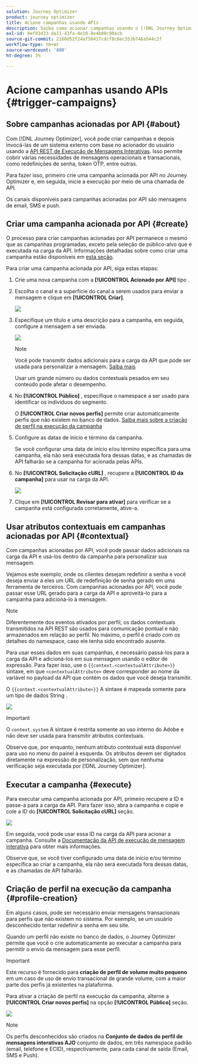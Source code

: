 ```yaml
---
solution: Journey Optimizer
product: journey optimizer
title: Acione campanhas usando APIs
description: Saiba como acionar campanhas usando o [!DNL Journey Optimizer] APIs
exl-id: 0ef03d33-da11-43fa-8e10-8e4b80c90acb
source-git-commit: 2160d52f24af50417cdcf8c6ec553b746a544c2f
workflow-type: tm+mt
source-wordcount: '800'
ht-degree: 3%

---
```


# Acione campanhas usando APIs {#trigger-campaigns}

## Sobre campanhas acionadas por API {#about}

Com [!DNL Journey Optimizer], você pode criar campanhas e depois invocá-las de um sistema externo com base no acionador do usuário usando a [API REST de Execução de Mensagens Interativas](https://developer.adobe.com/journey-optimizer-apis/references/messaging/#tag/execution). Isso permite cobrir várias necessidades de mensagens operacionais e transacionais, como redefinições de senha, token OTP, entre outras.

Para fazer isso, primeiro crie uma campanha acionada por API no Journey Optimizer e, em seguida, inicie a execução por meio de uma chamada de API.

Os canais disponíveis para campanhas acionadas por API são mensagens de email, SMS e push.

## Criar uma campanha acionada por API {#create}

O processo para criar campanhas acionadas por API permanece o mesmo que as campanhas programadas, exceto pela seleção de público-alvo que é executada na carga da API. Informações detalhadas sobre como criar uma campanha estão disponíveis em [esta seção](create-campaign.md).

Para criar uma campanha acionada por API, siga estas etapas:

1. Crie uma nova campanha com a **[!UICONTROL Acionado por API]** tipo .

1. Escolha o canal e a superfície do canal a serem usados para enviar a mensagem e clique em **[!UICONTROL Criar]**.

   ![](assets/api-triggered-type.png)

1. Especifique um título e uma descrição para a campanha, em seguida, configure a mensagem a ser enviada.

   ![](assets/api-triggered-properties.png)

   >[!NOTE]
   >
   >Você pode transmitir dados adicionais para a carga da API que pode ser usada para personalizar a mensagem. [Saiba mais](#contextual)
   >
   >Usar um grande número ou dados contextuais pesados em seu conteúdo pode afetar o desempenho.

1. No **[!UICONTROL Público]** , especifique o namespace a ser usado para identificar os indivíduos do segmento.

   O **[!UICONTROL Criar novos perfis]** permite criar automaticamente perfis que não existem no banco de dados. [Saiba mais sobre a criação de perfil na execução da campanha](#profile-creation)

1. Configure as datas de início e término da campanha.

   Se você configurar uma data de início e/ou término específica para uma campanha, ela não será executada fora dessas datas, e as chamadas de API falharão se a campanha for acionada pelas APIs.

1. No **[!UICONTROL Solicitação cURL]** , recupere a **[!UICONTROL ID da campanha]** para usar na carga da API.

   ![](assets/api-triggered-curl.png)

1. Clique em **[!UICONTROL Revisar para ativar]** para verificar se a campanha está configurada corretamente, ative-a.

## Usar atributos contextuais em campanhas acionadas por API {#contextual}

Com campanhas acionadas por API, você pode passar dados adicionais na carga da API e usá-los dentro da campanha para personalizar sua mensagem.

Vejamos este exemplo, onde os clientes desejam redefinir a senha e você deseja enviar a eles um URL de redefinição de senha gerado em uma ferramenta de terceiros. Com campanhas acionadas por API, você pode passar esse URL gerado para a carga da API e aproveitá-lo para a campanha para adicioná-lo à mensagem.

>[!NOTE]
>
>Diferentemente dos eventos ativados por perfil, os dados contextuais transmitidos na API REST são usados para comunicação pontual e não armazenados em relação ao perfil. No máximo, o perfil é criado com os detalhes do namespace, caso ele tenha sido encontrado ausente.

Para usar esses dados em suas campanhas, é necessário passá-los para a carga da API e adicioná-los em sua mensagem usando o editor de expressão. Para fazer isso, use o `{{context.<contextualAttribute>}}` sintaxe, em que `<contextualAttribute>` deve corresponder ao nome da variável no payload da API que contém os dados que você deseja transmitir.

O `{{context.<contextualAttribute>}}` A sintaxe é mapeada somente para um tipo de dados String .

![](assets/api-triggered-context.png)

>[!IMPORTANT]
>
>O `context.system` A sintaxe é restrita somente ao uso interno do Adobe e não deve ser usada para transmitir atributos contextuais.

Observe que, por enquanto, nenhum atributo contextual está disponível para uso no menu do painel à esquerda. Os atributos devem ser digitados diretamente na expressão de personalização, sem que nenhuma verificação seja executada por [!DNL Journey Optimizer].

## Executar a campanha {#execute}

Para executar uma campanha acionada por API, primeiro recupere a ID e passe-a para a carga da API. Para fazer isso, abra a campanha e copie e cole a ID do **[!UICONTROL Solicitação cURL]** seção.

![](assets/api-triggered-id.png)

Em seguida, você pode usar essa ID na carga da API para acionar a campanha. Consulte a [Documentação da API de execução de mensagem interativa](https://developer.adobe.com/journey-optimizer-apis/references/messaging/#tag/execution) para obter mais informações.

Observe que, se você tiver configurado uma data de início e/ou término específica ao criar a campanha, ela não será executada fora dessas datas, e as chamadas de API falharão.

## Criação de perfil na execução da campanha {#profile-creation}

Em alguns casos, pode ser necessário enviar mensagens transacionais para perfis que não existem no sistema. Por exemplo, se um usuário desconhecido tentar redefinir a senha em seu site.

Quando um perfil não existe no banco de dados, o Journey Optimizer permite que você o crie automaticamente ao executar a campanha para permitir o envio da mensagem para esse perfil.

>[!IMPORTANT]
>
>Este recurso é fornecido para **criação de perfil de volume muito pequeno** em um caso de uso de envio transacional de grande volume, com a maior parte dos perfis já existentes na plataforma.

Para ativar a criação de perfil na execução da campanha, alterne a **[!UICONTROL Criar novos perfis]** na opção **[!UICONTROL Público]** seção.

![](assets/api-triggered-create-profile.png)

>[!NOTE]
>
>Os perfis desconhecidos são criados na **Conjunto de dados do perfil de mensagens interativas AJO** conjunto de dados, em três namespace padrão (email, telefone e ECID), respectivamente, para cada canal de saída (Email, SMS e Push).
